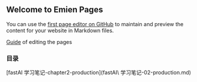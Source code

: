 ## Welcome to Emien Pages

You can use the [first page editor on GitHub](https://github.com/EEEmien/emien.github.io/edit/gh-pages/index.md) to maintain and preview the content for your website in Markdown files.

[Guide](guide.md) of editing the pages 

### 目录

[fastAI 学习笔记-chapter2-production](fastAI\ 学习笔记-02-production.md)
